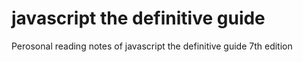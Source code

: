 # javascript the definitive guide
 Perosonal reading notes of javascript the definitive guide 7th edition
